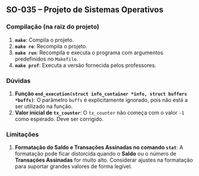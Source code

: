 ## SO-035 – Projeto de Sistemas Operativos

### **Compilação (na raiz do projeto)**
1. **`make`**: Compila o projeto.
2. **`make re`**: Recompila o projeto.
3. **`make run`**: Recompila e executa o programa com argumentos predefinidos no `Makefile`.
4. **`make prof`**: Executa a versão fornecida pelos professores.

### **Dúvidas**
1. **Função `end_execution(struct info_container *info, struct buffers *buffs)`**: O parâmetro `buffs` é explicitamente ignorado, pois não está a ser utilizado na função.
2. **Valor inicial de `tx_counter`**: O `tx_counter` não começa com o valor `-1` como esperado. Deve ser corrigido.

### **Limitações**
1. **Formatação do Saldo e Transações Assinadas no comando `stat`**: A formatação pode ficar distorcida quando o **Saldo** ou o número de **Transações Assinadas** for muito alto. Considerar ajustes na formatação para suportar grandes valores de forma legível.
